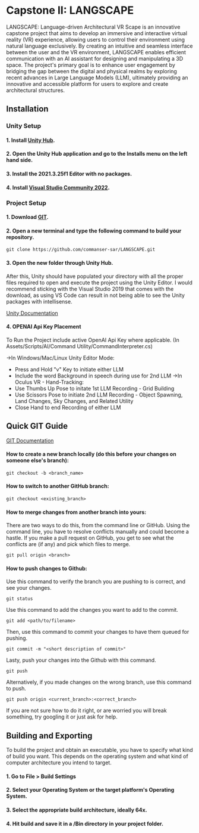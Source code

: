 # Capstone II: LANGSCAPE

LANGSCAPE: Language-driven Architectural VR Scape is an innovative capstone project that aims to develop an immersive and interactive virtual reality (VR) experience, 
allowing users to control their environment using natural language exclusively. By creating an intuitive and seamless interface between the user and the VR environment, 
LANGSCAPE enables efficient communication with an AI assistant for designing and manipulating a 3D space. The project's primary goal is to enhance user engagement by bridging 
the gap between the digital and physical realms by exploring recent advances in Large Language Models (LLM), ultimately providing an innovative and accessible platform for 
users to explore and create architectural structures.

## Installation

### Unity Setup

#### 1. Install [Unity Hub](https://unity3d.com/get-unity/download).

#### 2. Open the Unity Hub application and go to the Installs menu on the left hand side.

#### 3. Install the 2021.3.25f1 Editor with no packages.

#### 4. Install [Visual Studio Community 2022](https://visualstudio.microsoft.com/vs/).


### Project Setup

#### 1. Download [GIT](https://git-scm.com/downloads).

#### 2. Open a new terminal and type the following command to build your repository.

```
git clone https://github.com/commanser-sar/LANGSCAPE.git
```

#### 3. Open the new folder through Unity Hub.

After this, Unity should have populated your directory with all the proper files required to open and execute the project using the Unity Editor. I would recommend sticking with the Visual Studio 2019 that comes with the download, as using VS Code can result in not being able to see the Unity packages with intellisense.

[Unity Documentation](https://docs.unity.com/)

#### 4. OPENAI Api Key Placement
To Run the Project include active OpenAI Api Key where applicable. (In Assets/Scripts/AI/Command Utility/CommandInterpreter.cs)

->In Windows/Mac/Linux Unity Editor Mode:
  - Press and Hold "v" Key to initiate either LLM
  - Include the word Background in speech during use for 2nd LLM
->In Oculus VR - Hand-Tracking:
  - Use Thumbs Up Pose to initate 1st LLM Recording - Grid Building
  - Use Scissors Pose to initiate 2nd LLM Recording - Object Spawning, Land Changes, Sky Changes, and Related Utility
  - Close Hand to end Recording of either LLM

## Quick GIT Guide

[GIT Documentation](https://git-scm.com/doc)

#### How to create a new branch locally (do this before your changes on someone else's branch):

```
git checkout -b <branch_name>
```

#### How to switch to another GitHub branch:
```
git checkout <existing_branch>
```

#### How to merge changes from another branch into yours:
There are two ways to do this, from the command line or GitHub. Using the command line, you have to
resolve conflicts manually and could become a hastle. If you make a pull request on GitHub, you get 
to see what the conflicts are (if any) and pick which files to merge.
```
git pull origin <branch>
```

#### How to push changes to Github:

Use this command to verify the branch you are pushing to is correct, and see your changes.
```
git status
```

Use this command to add the changes you want to add to the commit.
```
git add <path/to/filename>
```

Then, use this command to commit your changes to have them queued for pushing.
```
git commit -m "<short description of commit>"
```

Lasty, push your changes into the Github with this command.
```
git push
```

Alternatively, if you made changes on the wrong branch, use this command to push.
```
git push origin <current_branch>:<correct_branch>
```

If you are not sure how to do it right, or are worried you will break something, try googling it or just ask for help.

## Building and Exporting

To build the project and obtain an executable, you have to specify what kind of build you want. This depends on the operating system and what kind of computer architecture you intend to target.

#### 1. Go to **File > Build Settings**

#### 2. Select your Operating System or the target platform's Operating System.

#### 3. Select the appropriate build architecture, ideally 64x.

#### 4. Hit build and save it in a /Bin directory in your project folder.
